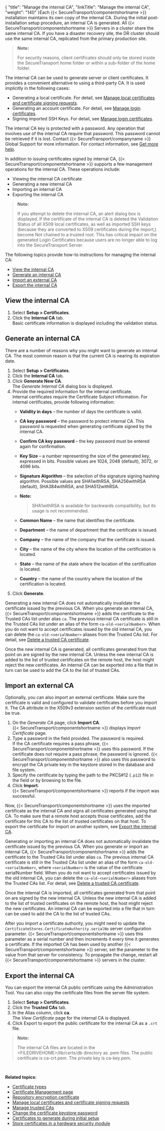 {
    "title": "Manage the internal CA",
    "linkTitle": "Manage the internal CA",
    "weight": "140"
}Each {{< SecureTransport/componentshortname  >}} installation maintains its own copy of the internal CA. During the initial post-installation setup procedure, an internal CA is generated. All {{< SecureTransport/componentshortname  >}} Servers in a cluster share the same internal CA. If you have a disaster recovery site, the DR cluster should use the same internal CA, replicated from the primary production site.

> **Note:**
>
> For security reasons, client certificates should only be stored inside the SecureTransport home folder or within a sub-folder of the home folder.

The internal CA can be used to generate server or client certificates. It provides a convenient alternative to using a third-party CA. It is used implicitly in the following cases:

-   Generating a local certificate. For detail, see <a href="../t_st_localcertificatesandcsrs#top" class="MCXref xref">Manage local certificates and certificate signing requests</a>.
-   Generating an account certificate. For detail, see <a href="../../../accounts/c_st_usercertificates/t_st_usercertificates#AccountsMenu_2253641766_1090701" class="MCXref xref">Manage login certificates</a>.
-   Signing imported SSH Keys. For detail, see <a href="../../../accounts/c_st_usercertificates/t_st_usercertificates#Import" class="MCXref xref">Manage login certificates</a>.

The internal CA key is protected with a password. Any operation that involves use of the internal CA require that password. This password cannot be retrieved if it is lost. Contact {{< SecureTransport/companyname  >}} Global Support for more information. For contact information, see <a href="" class="MCXref xref">Get more help</a>.

In addition to issuing certificates signed by internal CA, {{< SecureTransport/componentshortname  >}} supports a few management operations for the internal CA. These operations include:

-   Viewing the internal CA certificate
-   Generating a new internal CA
-   Importing an internal CA
-   Exporting the internal CA

> **Note:**
>
> If you attempt to delete the internal CA, an alert dialog box is displayed. If the certificate of the internal CA is deleted the Validation Status of all X509 local certificates, as well as imported SSH keys (because they are converted to X509 certificates during the import,) become Not chained to a trusted root. This has critical impact on the generated Login Certificates because users are no longer able to log into the SecureTransport Server.

The following topics provide how-to instructions for managing the internal CA:

-   <a href="#View_internal" class="MCXref xref">View the internal CA</a>
-   <a href="#Generate_internal" class="MCXref xref">Generate an internal CA</a>
-   <a href="#Import_external" class="MCXref xref">Import an external CA</a>
-   <a href="#Export" class="MCXref xref">Export the internal CA</a>

<span id="View_internal"></span>

## View the internal CA

1.  Select **Setup > Certificates**.
2.  Click the **Internal CA** tab.  
    Basic certificate information is displayed including the validation status.

<span id="Generate_internal"></span>

## Generate an internal CA

There are a number of reasons why you might want to generate an internal CA. The most common reason is that the current CA is nearing its expiration date.

1.  Select **Setup > Certificates**.
2.  Click the **Internal CA** tab.
3.  Click **Generate New CA**.  
    The *Generate Internal CA* dialog box is displayed.
4.  Provide the required information for the internal certificate.  
    Internal certificates require the Certificate Subject information. For internal certificates, provide following information:
    -   **Validity in days** – the number of days the certificate is valid.

    -   **CA key password** – the password to protect internal CA. This password is requested when generating certificate signed by the internal CA.

    -   **Confirm CA key password** – the key password must be entered again for confirmation.

    -   **Key Size** – a number representing the size of the generated key, expressed in bits. Possible values are 1024, 2048 (default), 3072, or 4096 bits.

    -   **Signature Algorithm** – the selection of the signature signing hashing algorithm. Possible values are SHA1withRSA, SHA256withRSA (default), SHA384withRSA, and SHA512withRSA.

    -   **Note:**
        >
        > SHA1withRSA is available for backwards compatibility, but its usage is not recommended.

    -   **Common Name** – the name that identifies the certificate.

    -   **Department** – the name of department that the certificate is issued.

    -   **Company** – the name of the company that the certificate is issued.

    -   **City** – the name of the city where the location of the certification is located.

    -   **State** – the name of the state where the location of the certification is located.

    -   **Country** – the name of the country where the location of the certification is located.
5.  Click **Generate**.

Generating a new internal CA does not automatically invalidate the certificate issued by the previous CA. When you generate an internal CA, {{< SecureTransport/componentshortname  >}} adds the certificate to the Trusted CAs list under alias `ca`. The previous internal CA certificate is still in the Trusted CAs list under an alias of the form `ca-old-<serialNumber>`. When you do not want to accept certificates issued by the old internal CA, you can delete the `ca-old-<serialNumber>` aliases from the Trusted CAs list. For detail, see <a href="../t_st_trustedcas#Delete" class="MCXref xref">Delete a trusted CA certificate</a>.

Once the new internal CA is generated, all certificates generated from that point on are signed by the new internal CA. Unless the new internal CA is added to the list of trusted certificates on the remote host, the host might reject the new certificates. An internal CA can be exported into a file that in turn can be used to add the CA to the list of trusted CAs.

<span id="Import_external"></span>

## Import an external CA

Optionally, you can also import an external certificate. Make sure the certificate is valid and configured to validate certificates before you import it. The CA attribute in the X509v3 extension section of the certificate must be true.

1.  On the *Generate CA* page, click **Import CA**.  
    {{< SecureTransport/componentshortname >}} displays *Import Certificate* page.
2.  Type a password in the field provided. The password is required.  
    If the CA certificate requires a pass phrase, {{< SecureTransport/componentshortname >}} uses this password. If the certificate does not require a pass phrase, the password is ignored. {{< SecureTransport/componentshortname >}} also uses this password to encrypt the CA private key in the keystore stored in the database and file system.
3.  Specify the certificate by typing the path to the PKCS#12 (`.p12`) file in the field or by browsing to the file.
4.  Click **Import**.  
    {{< SecureTransport/componentshortname >}} reports if the import was successful.

Now, {{< SecureTransport/componentshortname  >}} uses the imported certificate as the internal CA and signs all certificates generated using that CA. To make sure that a remote host accepts those certificates, add the certificate for this CA to the list of trusted certificates on that host. To export the certificate for import on another system, see <a href="#Export" class="MCXref xref">Export the internal CA</a>.

Generating or importing an internal CA does not automatically invalidate the certificate issued by the previous CA. When you generate or import an internal CA, {{< SecureTransport/componentshortname  >}} adds the certificate to the Trusted CAs list under alias `ca`. The previous internal CA certificate is still in the Trusted CAs list under an alias of the form `ca-old-<serialNumber>`, where `<serialNumber>` is the value of the certificate serialNumber field. When you do not want to accept certificates issued by the old internal CA, you can delete the `ca-old-<serialNumber>` aliases from the Trusted CAs list. For detail, see <a href="../t_st_trustedcas#Delete" class="MCXref xref">Delete a trusted CA certificate</a>.

Once the internal CA is imported, all certificates generated from that point on are signed by the new internal CA. Unless the new internal CA is added to the list of trusted certificates on the remote host, the host might reject the new certificates. An internal CA can be exported into a file that in turn can be used to add the CA to the list of trusted CAs.

After you import a certificate authority, you might need to update the `CertificateStores.CertificateAuthority.serialNo` server configuration parameter. {{< SecureTransport/componentshortname  >}} uses this parameter as a serial number and then increments it every time it generates a certificate. If the imported CA has been used by another {{< SecureTransport/componentshortname  >}} server, set the parameter to the value from that server for consistency. To propagate the change, restart all {{< SecureTransport/componentshortname  >}} servers in the cluster.

<span id="Export"></span>

## Export the internal CA

You can export the internal CA public certificate using the Administration Tool. You can also copy the certificate files from the server file system.

1.  Select **Setup > Certificates**.
2.  Click the **Trusted CAs** tab.
3.  In the Alias column, click **ca**.  
    The *View Certificate* page for the internal CA is displayed.
4.  Click Export to export the public certificate for the internal CA as a `.crt` file.

> **Note:**
>
> The internal CA files are located in the &lt;FILEDRIVEHOME>/lib/certs/db directory as .pem files. The public certificate is ca-crt.pem. The private key is ca-key.pem.

 

**Related topics:**

-   <a href="../r_st_certificate_types" class="MCXref xref">Certificate types</a>
-   <a href="../c_st_certificate_management_page" class="MCXref xref">Certificate Management page</a>
-   <a href="../t_st_repository_encryption_certificate" class="MCXref xref">Repository encryption certificate</a>
-   <a href="../t_st_localcertificatesandcsrs" class="MCXref xref">Manage local certificates and certificate signing requests</a>
-   <a href="../t_st_trustedcas" class="MCXref xref">Manage trusted CAs</a>
-   <a href="../t_st_certificatekeystorepasswordca" class="MCXref xref">Change the certificate keystore password</a>
-   <a href="../r_st_certificatestogenerate" class="MCXref xref">Certificates to generate during initial setup</a>
-   <a href="../t_st_storecertificatesinhsm" class="MCXref xref">Store certificates in a hardware security module</a>
